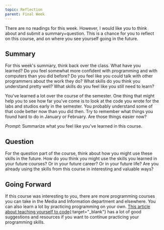 ```yaml
---
topic: Reflection
parent: Final Week
---
```


There are no readings for this week.  However, I would like you to think about and submit a summary+question. This is a chance for you to reflect on this course, and on where you see yourself going in the future.

## Summary

For this week's summary, think back over the class. What have you learned? Do you feel somewhat more confident with programming and with computers than you did before? Do you feel like you could talk with other programmers about the work they do? What skills do you think you understand pretty well? What skills do you feel like you still need to learn? 

You've learned a lot over the course of the semester. One thing that might help you to see how far you've come is to look at the code you wrote for the labs and studios early in the semester. You probably understand some of that code better now than you did then. Try to remember what things you found hard to do in January or February. Are those things easier now?

*Prompt:* Summarize what you feel like you've learned in this course.

## Question

For the question part of the course, think about how you might use these skills in the future. How do you think you might use the skills you learned in your future courses?  Or in your future career?  Or in your future life?  Are you already using the skills from this course in interesting and valuable ways?

## Going Forward

If this course was interesting to you, there are more programming courses you can take in the Media and Information department and elsewhere. You can also learn a lot by practicing programming on your own. [This article about teaching yourself to code](https://lifehacker.com/top-10-ways-to-teach-yourself-to-code-1684250889){:target="_blank"} has a lot of good suggestions and resources if you want to continue practicing your programming skills.